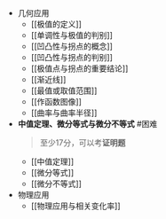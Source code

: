 - 几何应用
	- [[极值的定义]]
	- [[单调性与极值的判别]]
	- [[凹凸性与拐点的概念]]
	- [[凹凸性与拐点的判别]]
	- [[极值点与拐点的重要结论]]
	- [[渐近线]]
	- [[最值或取值范围]]
	- [[作函数图像]]
	- [[曲率与曲率半径]]
- **中值定理、微分等式与微分不等式** #困难 
	> 至少17分，可以考**证明题**
	- [[中值定理]]
	- [[微分等式]]
	- [[微分不等式]]
- 物理应用
	- [[物理应用与相关变化率]]